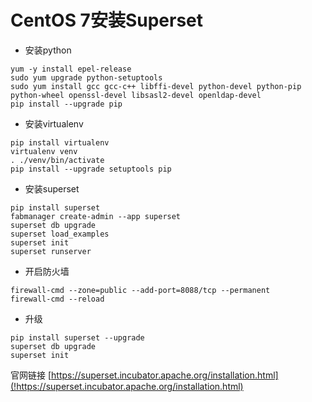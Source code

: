 # CentOS 7安装Superset

* 安装python
```shell
yum -y install epel-release
sudo yum upgrade python-setuptools
sudo yum install gcc gcc-c++ libffi-devel python-devel python-pip python-wheel openssl-devel libsasl2-devel openldap-devel
pip install --upgrade pip
```

* 安装virtualenv
```shell
pip install virtualenv
virtualenv venv
. ./venv/bin/activate
pip install --upgrade setuptools pip
```

* 安装superset
```shell
pip install superset
fabmanager create-admin --app superset
superset db upgrade
superset load_examples
superset init
superset runserver
```

* 开启防火墙
```shell
firewall-cmd --zone=public --add-port=8088/tcp --permanent
firewall-cmd --reload
```

* 升级
```shell
pip install superset --upgrade
superset db upgrade
superset init
```

官网链接 [https://superset.incubator.apache.org/installation.html](!https://superset.incubator.apache.org/installation.html)
